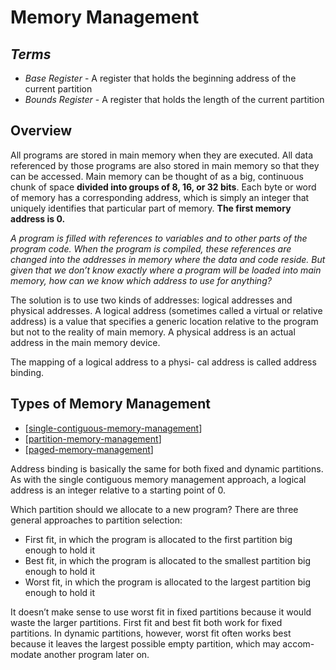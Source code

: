 # Memory Management

## *Terms*

* *Base Register* - A register that holds the beginning address of the current partition
* *Bounds Register* - A register that holds the length of the current partition

## Overview

All programs are stored in main memory when they are executed. All data referenced by those programs are also stored in main memory so that they can be accessed. Main memory can be thought of as a big, continuous chunk of space **divided into groups of 8, 16, or 32 bits**. Each byte or word of memory has a corresponding address, which is simply an integer that uniquely identifies that particular part of memory. **The first memory address is 0.**

*A program is filled with references to variables and to other parts of the program code. When the program is compiled, these references are changed into the addresses in memory where the data and code reside. But given that we don’t know exactly where a program will be loaded into main memory, how can we know which address to use for anything?*

The solution is to use two kinds of addresses: logical addresses and physical addresses. A logical address (sometimes called a virtual or relative address) is a value that specifies a generic location relative to the program but not to the reality of main memory. A physical address is an actual address in the main memory device.

The mapping of a logical address to a physi- cal address is called address binding.

## Types of Memory Management

* [[single-contiguous-memory-management]]
* [[partition-memory-management]]
* [[paged-memory-management]]

Address binding is basically the same for both fixed and dynamic partitions. As with the single contiguous memory management approach, a logical address is an integer relative to a starting point of 0.

Which partition should we allocate to a new program? There are three general approaches to partition selection:
 * First fit, in which the program is allocated to the first partition big enough to hold it
 * Best fit, in which the program is allocated to the smallest partition big enough to hold it
 * Worst fit, in which the program is allocated to the largest partition big enough to hold it


It doesn’t make sense to use worst fit in fixed partitions because it would waste the larger partitions. First fit and best fit both work for fixed partitions. In dynamic partitions, however, worst fit often works best because it leaves the largest possible empty partition, which may accom- modate another program later on.




[//begin]: # "Autogenerated link references for markdown compatibility"
[single-contiguous-memory-management]: single-contiguous-memory-management "Single Contiguous Memory Management"
[partition-memory-management]: partition-memory-management "Partition Memory Management"
[paged-memory-management]: paged-memory-management "Paged Memory Management"
[//end]: # "Autogenerated link references"